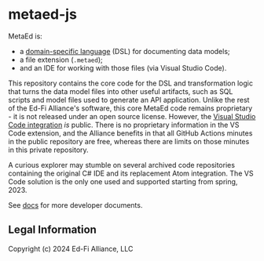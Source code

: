 # metaed-js

MetaEd is:

* a [domain-specific language](./docs/metaed-as-language.md) (DSL) for documenting data models;
* a file extension (`.metaed`);
* and an IDE for working with those files (via Visual Studio Code).

This repository contains the core code for the DSL and transformation logic that turns the data model files into other useful
artifacts, such as SQL scripts and model files used to generate an API application. Unlike the rest of the Ed-Fi Alliance's
software, this core MetaEd code remains proprietary - it is not released under an open source license. However, the [Visual
Studio Code integration](https://github.com/Ed-Fi-Alliance-OSS/vscode-metaed-ide) _is_ public. There is no proprietary
information in the VS Code extension, and the Alliance benefits in that all GitHub Actions minutes in the public repository
are free, whereas there are limits on those minutes in this private repository.

A curious explorer may stumble on several archived code repositories containing the original C# IDE and its replacement Atom integration. The VS Code solution is the only one used and supported starting from spring, 2023.

See [docs](./docs) for more developer documents.

## Legal Information

Copyright (c) 2024 Ed-Fi Alliance, LLC